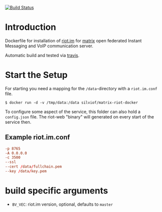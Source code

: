 
[![Build Status](https://travis-ci.org/silvio/matrix-riot-docker.svg?branch=master)](https://travis-ci.org/silvio/matrix-riot-docker)

# Introduction

Dockerfile for installation of [riot.im] for [matrix] open federated Instant
Messaging and VoIP communication server.

Automatic build and tested via [travis].

[matrix]: http://www.matrix.org
[riot.im]: https://riot.im
[travis]: https://travis-ci.org/silvio/matrix-riot-docker


# Start the Setup

For starting you need a mapping for the `/data`-directory with
a `riot.im.conf` file.

    $ docker run -d -v /tmp/data:/data silviof/matrix-riot-docker

To configure some aspect of the service, this folder can also hold
a `config.json` file. The riot-web "binary" will generated on every start of
the service then.


## Example riot.im.conf

```conf
-p 8765
-A 0.0.0.0
-c 3500
--ssl
--cert /data/fullchain.pem
--key /data/key.pem
```


# build specific arguments

* `BV_VEC`: riot.im version, optional, defaults to `master`
